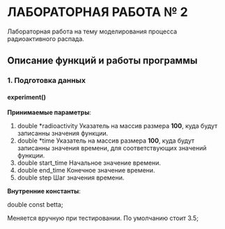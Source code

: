 # ЛАБОРАТОРНАЯ РАБОТА № 2

Лабораторная работа на тему моделирования
процесса радиоактивного распада.

## Описание функций и работы программы

### 1. Подготовка данных

#### experiment()

**Принимаемые параметры**:

1. double *radioactivity
  Указатель на массив размера **100**, куда будут
  записанны значения функции.
2. double *time
  Указатель на массив размера **100**, куда будут записанны
  значения времени, для соответствующих значений функции.
3. double start_time
  Начальное значение времени.
4. double end_time
  Конечное значение времени.
5. double step
  Шаг значения времени.

**Внутренние константы**:

double const betta;

Меняется вручную при тестировании.
По умолчанию стоит 3.5;

